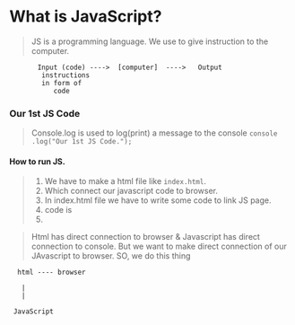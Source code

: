 # What is JavaScript?
> JS is a programming language. We use to give instruction to the computer.

           Input (code) ---->  [computer]  ---->   Output
            instructions         
            in form of 
               code

### Our 1st JS Code
> Console.log is used to log(print) a message to the console
``` console .log("Our 1st JS Code."); ```

#### How to run JS.
> 1. We have to make a html file like ```index.html```.
> 2. Which connect our javascript code to browser.
> 3. In index.html file we have to write some code to link JS page.
> 4. code is 
> 5. <script></script>  

> Html has direct connection to  browser & Javascript has direct connection to console.
> But we want to make direct connection of our JAvascript to browser.
>SO, we do this thing

      html ---- browser

       |
       |

     JavaScript 

          
  

